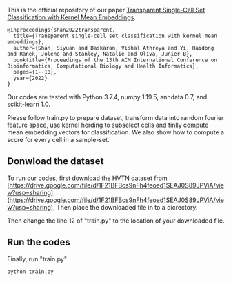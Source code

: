 This is the official repository of our paper [Transparent Single-Cell Set Classification with Kernel Mean Embeddings](https://arxiv.org/pdf/2201.07322.pdf).

```
@inproceedings{shan2022transparent,
  title={Transparent single-cell set classification with kernel mean embeddings},
  author={Shan, Siyuan and Baskaran, Vishal Athreya and Yi, Haidong and Ranek, Jolene and Stanley, Natalie and Oliva, Junier B},
  booktitle={Proceedings of the 13th ACM International Conference on Bioinformatics, Computational Biology and Health Informatics},
  pages={1--10},
  year={2022}
}
```

Our codes are tested with Python 3.7.4, numpy 1.19.5, anndata 0.7, and scikit-learn 1.0.

Please follow train.py to prepare dataset, transform data into random fourier feature space, use kernel herding to subselect cells and finlly compute mean embedding vectors for classification. We also show how to compute a score for every cell in a sample-set.

## Donwload the dataset

To run our codes, first download the HVTN dataset from [https://drive.google.com/file/d/1F21BFBcs9nFh4feoed1SEAJ0S89JPViA/view?usp=sharing](https://drive.google.com/file/d/1F21BFBcs9nFh4feoed1SEAJ0S89JPViA/view?usp=sharing). Then place the downloaded file in to a dicrectory.

Then change the line 12 of "train.py" to the location of your downloaded file.


## Run the codes 

Finally, run "train.py"

```
python train.py
```
